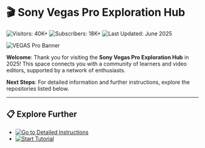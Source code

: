 # 🎬 Sony Vegas Pro Exploration Hub  

![Visitors: 40K+](https://img.shields.io/badge/Visitors-40K+-ff9f43)  ![Subscribers: 18K+](https://img.shields.io/badge/Subscribers-18K+-6ab04c)  ![Last Updated: June 2025](https://img.shields.io/badge/Last_Updated-June_2025-3498db)

![VEGAS Pro Banner](https://camo.githubusercontent.com/12d8f55a9ee265a586c932ddb83062a2b4be8e13ef9488f863a8c17a04b04b7f/68747470733a2f2f7468696e67736f6e6c696e65736974652e776f726470726573732e636f6d2f77702d636f6e74656e742f75706c6f6164732f323031362f30382f736f6e792d76656761732d312d373638783433322e6a7067)

**Welcome**: Thank you for visiting the **Sony Vegas Pro Exploration Hub** in 2025! This space connects you with a community of learners and video editors, supported by a network of enthusiasts.

**Next Steps**: For detailed information and further instructions, explore the repositories listed below.

---

## 📋 Explore Further  

- [![Go to Detailed Instructions](https://img.shields.io/badge/Go_to_Detailed_Instructions-NOW-blueviolet)](https://github.com/SonyVegasProVideoEditing/.github)  
- [![Start Tutorial](https://img.shields.io/badge/Start_Tutorial-NOW-blueviolet)](https://github.com/SonyVegasProVideoEditing/.github)  
